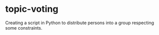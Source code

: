 # topic-voting
Creating a script in Python to distribute persons into a group respecting some constraints.
